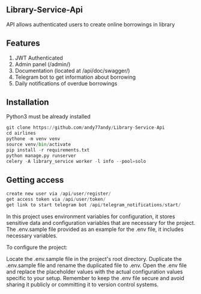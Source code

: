 ## Library-Service-Api
API allows authenticated users to create online borrowings in library

## Features
1. JWT Authenticated
2. Admin panel (/admin/)
3. Documentation (located at /api/doc/swagger/)
4. Telegram bot to get information about borrowing
5. Daily notifications of overdue borrowings
## Installation
Python3 must be already installed

```python
git clone https://github.com/andy77andy/Library-Service-Api
cd airlines
pythone -m venv venv 
source venv/bin/activate
pip install -r requirements.txt
python manage.py runserver
celery -A library_service worker -l info --pool=solo

```
## Getting access

```python
create new user via /api/user/register/
get access token via /api/user/token/
get link to start telegram bot /api/telegram_notifications/start/
```

In this project uses environment variables for configuration, it stores sensitive data and configuration variables that are necessary for the project.
The .env.sample file provided as an example for the .env file, it includes necessary variables.

To configure the project:

Locate the .env.sample file in the project's root directory.
Duplicate the .env.sample file and rename the duplicated file to .env.
Open the .env file and replace the placeholder values with the actual configuration values specific to your setup.
Remember to keep the .env file secure and avoid sharing it publicly or committing it to version control systems.
